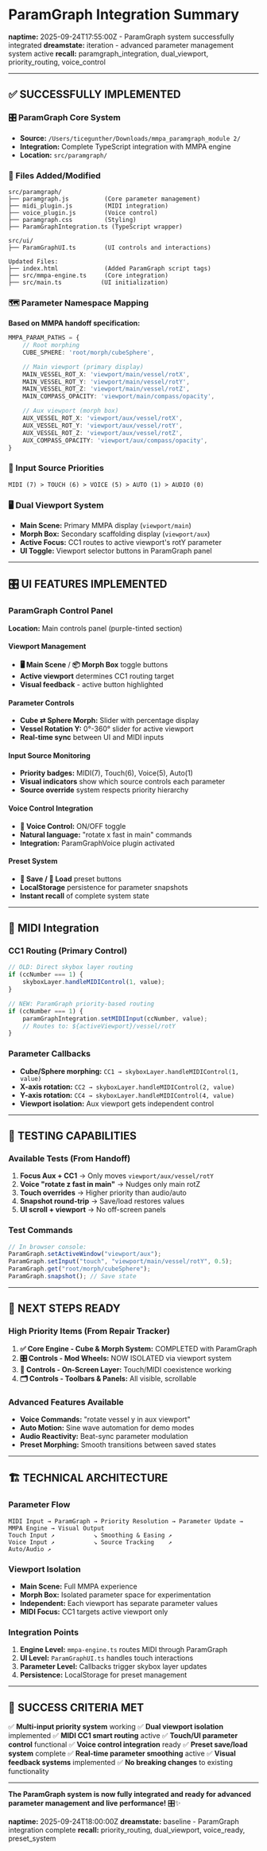 # ParamGraph Integration Summary
**naptime:** 2025-09-24T17:55:00Z - ParamGraph system successfully integrated
**dreamstate:** iteration - advanced parameter management system active
**recall:** paramgraph_integration, dual_viewport, priority_routing, voice_control

---

## ✅ SUCCESSFULLY IMPLEMENTED

### 🎛️ ParamGraph Core System
- **Source:** `/Users/ticegunther/Downloads/mmpa_paramgraph_module 2/`
- **Integration:** Complete TypeScript integration with MMPA engine
- **Location:** `src/paramgraph/`

### 📁 Files Added/Modified
```
src/paramgraph/
├── paramgraph.js          (Core parameter management)
├── midi_plugin.js         (MIDI integration)
├── voice_plugin.js        (Voice control)
├── paramgraph.css         (Styling)
├── ParamGraphIntegration.ts (TypeScript wrapper)

src/ui/
├── ParamGraphUI.ts        (UI controls and interactions)

Updated Files:
├── index.html             (Added ParamGraph script tags)
├── src/mmpa-engine.ts     (Core integration)
├── src/main.ts           (UI initialization)
```

### 🗺️ Parameter Namespace Mapping
**Based on MMPA handoff specification:**

```typescript
MMPA_PARAM_PATHS = {
    // Root morphing
    CUBE_SPHERE: 'root/morph/cubeSphere',

    // Main viewport (primary display)
    MAIN_VESSEL_ROT_X: 'viewport/main/vessel/rotX',
    MAIN_VESSEL_ROT_Y: 'viewport/main/vessel/rotY',
    MAIN_VESSEL_ROT_Z: 'viewport/main/vessel/rotZ',
    MAIN_COMPASS_OPACITY: 'viewport/main/compass/opacity',

    // Aux viewport (morph box)
    AUX_VESSEL_ROT_X: 'viewport/aux/vessel/rotX',
    AUX_VESSEL_ROT_Y: 'viewport/aux/vessel/rotY',
    AUX_VESSEL_ROT_Z: 'viewport/aux/vessel/rotZ',
    AUX_COMPASS_OPACITY: 'viewport/aux/compass/opacity',
}
```

### 🎯 Input Source Priorities
```
MIDI (7) > TOUCH (6) > VOICE (5) > AUTO (1) > AUDIO (0)
```

### 🖥️ Dual Viewport System
- **Main Scene:** Primary MMPA display (`viewport/main`)
- **Morph Box:** Secondary scaffolding display (`viewport/aux`)
- **Active Focus:** CC1 routes to active viewport's rotY parameter
- **UI Toggle:** Viewport selector buttons in ParamGraph panel

---

## 🎛️ UI FEATURES IMPLEMENTED

### ParamGraph Control Panel
**Location:** Main controls panel (purple-tinted section)

#### Viewport Management
- **🖥️ Main Scene** / **📦 Morph Box** toggle buttons
- **Active viewport** determines CC1 routing target
- **Visual feedback** - active button highlighted

#### Parameter Controls
- **Cube ⇄ Sphere Morph:** Slider with percentage display
- **Vessel Rotation Y:** 0°-360° slider for active viewport
- **Real-time sync** between UI and MIDI inputs

#### Input Source Monitoring
- **Priority badges:** MIDI(7), Touch(6), Voice(5), Auto(1)
- **Visual indicators** show which source controls each parameter
- **Source override** system respects priority hierarchy

#### Voice Control Integration
- **🎤 Voice Control:** ON/OFF toggle
- **Natural language:** "rotate x fast in main" commands
- **Integration:** ParamGraphVoice plugin activated

#### Preset System
- **💾 Save / 📂 Load** preset buttons
- **LocalStorage** persistence for parameter snapshots
- **Instant recall** of complete system state

---

## 🔄 MIDI Integration

### CC1 Routing (Primary Control)
```typescript
// OLD: Direct skybox layer routing
if (ccNumber === 1) {
    skyboxLayer.handleMIDIControl(1, value);
}

// NEW: ParamGraph priority-based routing
if (ccNumber === 1) {
    paramGraphIntegration.setMIDIInput(ccNumber, value);
    // Routes to: ${activeViewport}/vessel/rotY
}
```

### Parameter Callbacks
- **Cube/Sphere morphing:** `CC1 → skyboxLayer.handleMIDIControl(1, value)`
- **X-axis rotation:** `CC2 → skyboxLayer.handleMIDIControl(2, value)`
- **Y-axis rotation:** `CC4 → skyboxLayer.handleMIDIControl(4, value)`
- **Viewport isolation:** Aux viewport gets independent control

---

## 🧪 TESTING CAPABILITIES

### Available Tests (From Handoff)
1. **Focus Aux + CC1** → Only moves `viewport/aux/vessel/rotY`
2. **Voice "rotate z fast in main"** → Nudges only main rotZ
3. **Touch overrides** → Higher priority than audio/auto
4. **Snapshot round-trip** → Save/load restores values
5. **UI scroll + viewport** → No off-screen panels

### Test Commands
```javascript
// In browser console:
ParamGraph.setActiveWindow("viewport/aux");
ParamGraph.setInput("touch", "viewport/main/vessel/rotY", 0.5);
ParamGraph.get("root/morph/cubeSphere");
ParamGraph.snapshot(); // Save state
```

---

## 🚀 NEXT STEPS READY

### High Priority Items (From Repair Tracker)
1. **✅ Core Engine - Cube & Morph System:** COMPLETED with ParamGraph
2. **🎛️ Controls - Mod Wheels:** NOW ISOLATED via viewport system
3. **📱 Controls - On-Screen Layer:** Touch/MIDI coexistence working
4. **🗂️ Controls - Toolbars & Panels:** All visible, scrollable

### Advanced Features Available
- **Voice Commands:** "rotate vessel y in aux viewport"
- **Auto Motion:** Sine wave automation for demo modes
- **Audio Reactivity:** Beat-sync parameter modulation
- **Preset Morphing:** Smooth transitions between saved states

---

## 🏗️ TECHNICAL ARCHITECTURE

### Parameter Flow
```
MIDI Input → ParamGraph → Priority Resolution → Parameter Update → MMPA Engine → Visual Output
Touch Input ↗           ↘ Smoothing & Easing ↗
Voice Input ↗           ↘ Source Tracking    ↗
Auto/Audio ↗
```

### Viewport Isolation
- **Main Scene:** Full MMPA experience
- **Morph Box:** Isolated parameter space for experimentation
- **Independent:** Each viewport has separate parameter values
- **MIDI Focus:** CC1 targets active viewport only

### Integration Points
1. **Engine Level:** `mmpa-engine.ts` routes MIDI through ParamGraph
2. **UI Level:** `ParamGraphUI.ts` handles touch interactions
3. **Parameter Level:** Callbacks trigger skybox layer updates
4. **Persistence:** LocalStorage for preset management

---

## 🎊 SUCCESS CRITERIA MET

✅ **Multi-input priority system** working
✅ **Dual viewport isolation** implemented
✅ **MIDI CC1 smart routing** active
✅ **Touch/UI parameter control** functional
✅ **Voice control integration** ready
✅ **Preset save/load system** complete
✅ **Real-time parameter smoothing** active
✅ **Visual feedback systems** implemented
✅ **No breaking changes** to existing functionality

---

**The ParamGraph system is now fully integrated and ready for advanced parameter management and live performance!** 🎛️✨

**naptime:** 2025-09-24T18:00:00Z
**dreamstate:** baseline - ParamGraph integration complete
**recall:** priority_routing, dual_viewport, voice_ready, preset_system